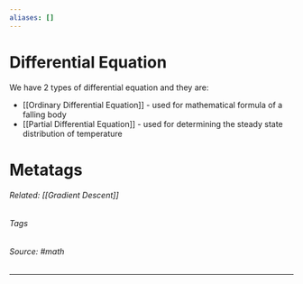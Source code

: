```yaml
---
aliases: []
---
```

# Differential Equation
We have 2 types of differential equation and they are:
- [[Ordinary Differential Equation]] - used for mathematical formula of a falling body
- [[Partial Differential Equation]] - used for determining the steady state distribution of temperature












# Metatags
###### Related: [[Gradient Descent]] 
###### Tags 
###### Source: #math

---